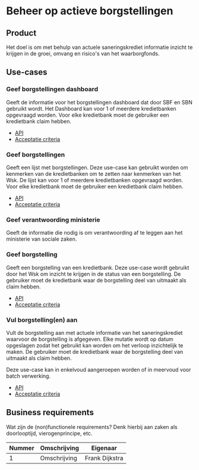 # Beheer op actieve borgstellingen

## Product

Het doel is om met behulp van actuele saneringskrediet informatie inzicht te krijgen in de groei, omvang en risico's van het waarborgfonds.

## Use-cases

### Geef borgstellingen dashboard

Geeft de informatie voor het borgstellingen dashboard dat door SBF en SBN gebruikt wordt. Het Dashboard kan voor 1 of meerdere kredietbanken opgevraagd worden. Voor elke kredietbank moet de gebruiker een kredietbank claim hebben.

<!-- einde -->

* [API](geef-borgstellingen-dashboard.openapi.yml)
* [Acceptatie criteria](geef-borgstellingen-dashboard.feature)

### Geef borgstellingen

Geeft een lijst met borgstellingen. Deze use-case kan gebruikt worden om kenmerken van de kredietbanken om te zetten naar kenmerken van het Wsk. De lijst kan voor 1 of meerdere kredietbanken opgevraagd worden. Voor elke kredietbank moet de gebruiker een kredietbank claim hebben.

<!-- einde -->

* [API](geef-borgstellingen.openapi.yml)
* [Acceptatie criteria](geef-borgstellingen.feature)

### Geef verantwoording ministerie

Geeft de informatie die nodig is om verantwoording af te leggen aan het ministerie van sociale zaken.

### Geef borgstelling

Geeft een borgstelling van een kredietbank. Deze use-case wordt gebruikt door het Wsk om inzicht te krijgen in de status van een borgstelling. De gebruiker moet de kredietbank waar de borgstelling deel van uitmaakt als claim hebben.

<!-- einde -->

* [API](geef-borgstelling.openapi.yml)
* [Acceptatie criteria](geef-borgstelling.feature)

### Vul borgstelling(en) aan

Vult de borgstelling aan met actuele informatie van het saneringskrediet waarvoor de borgstelling is afgegeven. Elke mutatie wordt op datum opgeslagen zodat het gebruikt kan worden om het verloop inzichtelijk te maken. De gebruiker moet de kredietbank waar de borgstelling deel van uitmaakt als claim hebben. 

Deze use-case kan in enkelvoud aangeroepen worden of in meervoud voor batch verwerking.

<!-- einde -->

* [API](vul-borgstelling-aan.openapi.yml)
* [Acceptatie criteria](vul-borgstelling-aan.feature)

## Business requirements

Wat zijn de (non)functionele requirements? Denk hierbij aan zaken als doorlooptijd, vierogenprincipe, etc.

| Nummer | Omschrijving                         | Eigenaar                  |
| -------| ------------------------------------ | ------------------------- |
| 1      | Omschrijving                         | Frank Dijkstra            |